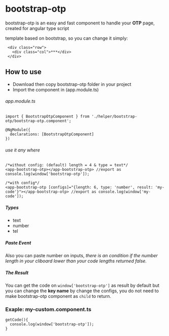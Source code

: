 # bootstrap-otp

<p>bootstrap-otp is an easy and fast component to handle your <b>OTP</b> page, created for angular type script</p>

<p>template based on bootstrap, so you can change it simply:<p>
 
 ```
  <div class="row">
    <div class="col">***</div>
  </div>
 ``` 

<h2>How to use</h2>

<ul>
  <li>Download then copy bootstrap-otp folder in your project</li>  
  <li>Import the component in (app.module.ts)</li>
</ul>

<h6>app.module.ts</h6>

```
import { BootstrapOtpComponent } from './helper/bootstrap-otp/bootstrap-otp.component';

@NgModule({
  declarations: [BootstrapOtpComponent]
})
```

<h6>use it any where</h6>

```
/*without config: (default) length = 4 & type = text*/
<app-bootstrap-otp></app-bootstrap-otp> //export as console.log(window['bootstrap-otp']);

/*with config*/
<app-bootstrap-otp [configs]="{length: 6, type: 'number', result: 'my-code'}"></app-bootstrap-otp> //export as console.log(window['my-code']);
```

<h5>Types</h5>

<ul>
  <li>text</li>
  <li>number</li>
  <li>tel</li>
</ul>

<h5>Paste Event</h5>

Also you can paste number on inputs, <i>there is an condition if the number length in your cliboard lower than your code lengths returned false.</i>

<h5>The Result</h5>

You can get the code on `window['bootstrap-otp']` as result by default but you can change the <b>key name</b> by change the configs, you do not need to make bootstrap-otp component as `child` to return.

<h3>Exaple: my-custom.component.ts</h5>

```
getCode(){
  console.log(window['bootstrap-otp']);
}
```
